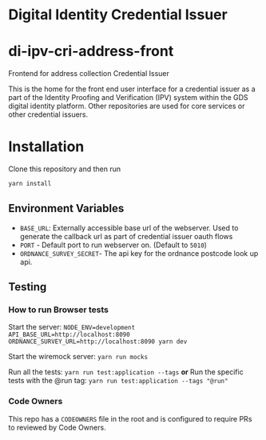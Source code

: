 # Digital Identity Credential Issuer

# di-ipv-cri-address-front

Frontend for address collection Credential Issuer

This is the home for the front end user interface for a credential issuer as a part of the Identity Proofing and Verification (IPV) system within the GDS digital identity platform. Other repositories are used for core services or other credential issuers.

# Installation

Clone this repository and then run

```bash
yarn install
```

## Environment Variables

- `BASE_URL`: Externally accessible base url of the webserver. Used to generate the callback url as part of credential issuer oauth flows
- `PORT` - Default port to run webserver on. (Default to `5010`)
- `ORDNANCE_SURVEY_SECRET`- The api key for the ordnance postcode look up api.

## Testing

### How to run Browser tests

Start the server:
`NODE_ENV=development API_BASE_URL=http://localhost:8090 ORDNANCE_SURVEY_URL=http://localhost:8090 yarn dev`

Start the wiremock server:
`yarn run mocks`

Run all the tests:
`yarn run test:application --tags`
**or**
Run the specific tests with the @run tag:
`yarn run test:application --tags "@run"`


### Code Owners

This repo has a `CODEOWNERS` file in the root and is configured to require PRs to reviewed by Code Owners.


